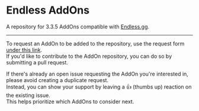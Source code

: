# Endless AddOns

A repository for 3.3.5 AddOns compatible with [Endless.gg](https://endless.gg).

---

To request an AddOn to be added to the repository, use the request form [under this link](https://github.com/endless-addons/.github/issues/new/choose).  
If you'd like to contribute to the AddOn repository, you can do so by submitting a pull request.  

If there's already an open issue requesting the AddOn you're interested in, please avoid creating a duplicate request.  
Instead, you can show your support by leaving a 👍 (thumbs up) reaction on the existing issue.  
This helps prioritize which AddOns to consider next.
